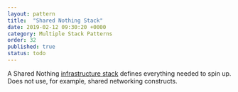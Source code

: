```yaml
---
layout: pattern
title:  "Shared Nothing Stack"
date: 2019-02-12 09:30:20 +0000
category: Multiple Stack Patterns
order: 32
published: true
status: todo
---
```


A Shared Nothing [infrastructure stack](/patterns/stack-replication/) defines everything needed to spin up. Does not use, for example, shared networking constructs.
